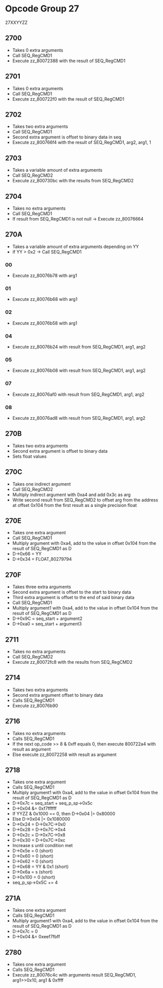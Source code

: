 # Opcode Group 27

27XXYYZZ

## 2700
- Takes 0 extra arguments
- Call SEQ_RegCMD1
- Execute zz_80072388 with the result of SEQ_RegCMD1

## 2701
- Takes 0 extra arguments
- Call SEQ_RegCMD1
- Execute zz_800722f0 with the result of SEQ_RegCMD1

## 2702
- Takes two extra arguments
- Call SEQ_RegCMD1
- Second extra argument is offset to binary data in seq
- Execute zz_800766f4 with the result of SEQ_RegCMD1, arg2, arg1, 1

## 2703
- Takes a variable amount of extra arguments
- Call SEQ_RegCMD2
- Execute zz_800730bc with the results from SEQ_RegCMD2

## 2704
- Takes no extra arguments
- Call SEQ_RegCMD1
- If result from SEQ_RegCMD1 is not null -> Execute zz_80076664

## 270A
- Takes a variable amount of extra arguments depending on YY
- If YY > 0x2 -> Call SEQ_RegCMD1
### 00
- Execute zz_80076b78 with arg1
### 01
- Execute zz_80076b68 with arg1
### 02
- Execute zz_80076b58 with arg1
### 04
- Execute zz_80076b24 with result from SEQ_RegCMD1, arg1, arg2
### 05
- Execute zz_80076b08 with result from SEQ_RegCMD1, arg1, arg2
### 07
- Execute zz_80076af0 with result from SEQ_RegCMD1, arg1, arg2
### 08
- Execute zz_80076ad8 with result from SEQ_RegCMD1, arg1, arg2

## 270B
- Takes two extra arguments
- Second extra argument is offset to binary data
- Sets float values

## 270C
- Takes one indirect argument
- Call SEQ_RegCMD2
- Multiply indirect argument with 0xa4 and add 0x3c as arg
- Write second result from SEQ_RegCMD2 to offset arg from the address at offset 0x104 from the first result as a single precision float

## 270E
- Takes one extra argument
- Call SEQ_RegCMD1
- Multiply argument with 0xa4, add to the value in offset 0x104 from the result of SEQ_RegCMD1 as D
- D->0x66 = YY
- D->0x34 = FLOAT_80279794

## 270F
- Takes three extra arguments
- Second extra argument is offset to the start to binary data
- Third extra argument is offset to the end of said binary data
- Call SEQ_RegCMD1
- Multiply argument1 with 0xa4, add to the value in offset 0x104 from the result of SEQ_RegCMD1 as D
- D->0x9C = seq_start + argument2
- D->0xa0 = seq_start + argument3

## 2711
- Takes no extra arguments
- Call SEQ_RegCMD2
- Execute zz_80072fc8 with the results from SEQ_RegCMD2

## 2714
- Takes two extra arguments
- Second extra argument offset to binary data
- Calls SEQ_RegCMD1
- Execute zz_80076b90

## 2716
- Takes no extra arguments
- Calls SEQ_RegCMD1
- If the next op_code >> 8 & 0xff equals 0, then execute 800722a4 with result as argument
- Else execute zz_80072258 with result as argument

## 2718
- Takes one extra argument
- Calls SEQ_RegCMD1
- Multiply argument1 with 0xa4, add to the value in offset 0x104 from the result of SEQ_RegCMD1 as D
- D->0x7c = seq_start + seq_p_sp->0x5c
- D->0x04 &= 0xf7ffffff
- If YYZZ & 0x1000 == 0, then D->0x04 |= 0x80000
- Else D->0x04 |= 0x1080000
- D->0x24 = D->0x7C->0x0
- D->0x28 = D->0x7C->0x4
- D->0x2c = D->0x7C->0x8
- D->0x30 = D->0x7C->0xc
- Increase s until condition met
- D->0x5e = 0 (short)
- D->0x60 = 0 (short)
- D->0x62 = 0 (short)
- D->0x68 = YY & 0x1 (short)
- D->0x6a = s (short)
- D->0x100 = 0 (short)
- seq_p_sp->0x5C += 4

## 271A
- Takes one extra argument
- Calls SEQ_RegCMD1
- Multiply argument1 with 0xa4, add to the value in offset 0x104 from the result of SEQ_RegCMD1 as D
- D->0x7c = 0
- D->0x04 &= 0xeef7fbff

## 2780
- Takes one extra argument
- Calls SEQ_RegCMD1
- Execute zz_80076c4c with arguments result SEQ_RegCMD1, arg1>>0x10, arg1 & 0xffff
